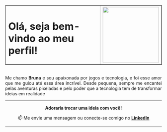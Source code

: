 <div align="center">
  <table border="null">
    <tr>
      <td><h1>Olá, seja bem-vindo ao meu perfil!</h1></td>
      <td><img src="https://i.pinimg.com/originals/ab/11/39/ab1139d58fc0914454881b866b2a914a.gif" width="180"></td>
    </tr>
  </table>
</div>
<br>

<div align="justify">Me chamo <b>Bruna</b> e sou apaixonada por jogos e tecnologia, e foi esse amor que me guiou até essa área incrível. Desde pequena, sempre me encantei pelas aventuras pixeladas e pelo poder que a tecnologia tem de transformar ideias em realidade</p></div>

---

**<div align="center">Adoraria trocar uma ideia com você!**

📫 Me envie uma mensagem ou conecte-se comigo no **[LinkedIn](https://www.linkedin.com/in/seulinkedin/)**

---
</div>
